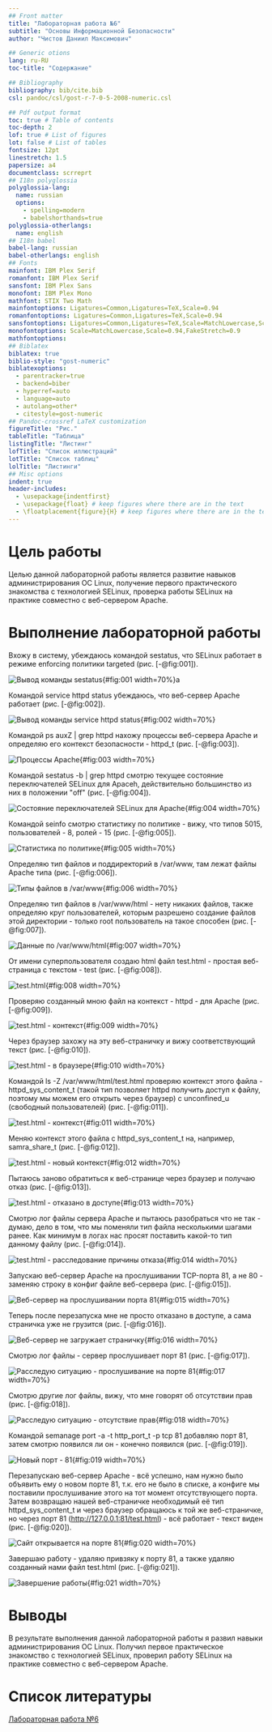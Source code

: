 ```yaml
---
## Front matter
title: "Лабораторная работа №6"
subtitle: "Основы Информационной Безопасности"
author: "Чистов Даниил Максимович"

## Generic otions
lang: ru-RU
toc-title: "Содержание"

## Bibliography
bibliography: bib/cite.bib
csl: pandoc/csl/gost-r-7-0-5-2008-numeric.csl

## Pdf output format
toc: true # Table of contents
toc-depth: 2
lof: true # List of figures
lot: false # List of tables
fontsize: 12pt
linestretch: 1.5
papersize: a4
documentclass: scrreprt
## I18n polyglossia
polyglossia-lang:
  name: russian
  options:
	- spelling=modern
	- babelshorthands=true
polyglossia-otherlangs:
  name: english
## I18n babel
babel-lang: russian
babel-otherlangs: english
## Fonts
mainfont: IBM Plex Serif
romanfont: IBM Plex Serif
sansfont: IBM Plex Sans
monofont: IBM Plex Mono
mathfont: STIX Two Math
mainfontoptions: Ligatures=Common,Ligatures=TeX,Scale=0.94
romanfontoptions: Ligatures=Common,Ligatures=TeX,Scale=0.94
sansfontoptions: Ligatures=Common,Ligatures=TeX,Scale=MatchLowercase,Scale=0.94
monofontoptions: Scale=MatchLowercase,Scale=0.94,FakeStretch=0.9
mathfontoptions:
## Biblatex
biblatex: true
biblio-style: "gost-numeric"
biblatexoptions:
  - parentracker=true
  - backend=biber
  - hyperref=auto
  - language=auto
  - autolang=other*
  - citestyle=gost-numeric
## Pandoc-crossref LaTeX customization
figureTitle: "Рис."
tableTitle: "Таблица"
listingTitle: "Листинг"
lofTitle: "Список иллюстраций"
lotTitle: "Список таблиц"
lolTitle: "Листинги"
## Misc options
indent: true
header-includes:
  - \usepackage{indentfirst}
  - \usepackage{float} # keep figures where there are in the text
  - \floatplacement{figure}{H} # keep figures where there are in the text
---
```


# Цель работы

Целью данной лабораторной работы является развитие навыков администрирования ОС Linux, получение первого практического знакомства с технологией SELinux, проверка работы SELinux на практике совместно с веб-сервером Apache.


# Выполнение лабораторной работы

Вхожу в систему, убеждаюсь командой sestatus, что SELinux работает в режиме enforcing политики targeted (рис. [-@fig:001]).

![Вывод команды sestatus](image/IMG_001.jpg){#fig:001 width=70%}a

Командой service httpd status убеждаюсь, что веб-сервер Apache работает (рис. [-@fig:002]).

![Вывод команды service httpd status](image/IMG_002.jpg){#fig:002 width=70%}

Командой ps auxZ | grep httpd нахожу процессы веб-сервера Apache и определяю его контекст безопасности - httpd_t (рис. [-@fig:003]).

![Процессы Apache](image/IMG_003.jpg){#fig:003 width=70%}

Командой sestatus -b | grep httpd смотрю текущее состояние переключателей SELinux для Apaceh, действительно большинство из них в положении "off" (рис. [-@fig:004]).

![Состояние переключателей SELinux для Apache](image/IMG_004.jpg){#fig:004 width=70%}

Командой seinfo смотрю статистику по политике - вижу, что типов 5015, пользователей - 8, ролей - 15 (рис. [-@fig:005]).

![Статистика по политике](image/IMG_005.jpg){#fig:005 width=70%}

Определяю тип файлов и поддиректорий в /var/www, там лежат файлы Apache типа (рис. [-@fig:006]).

![Типы файлов в /var/www](image/IMG_006.jpg){#fig:006 width=70%}

Определяю тип файлов в /var/www/html - нету никаких файлов, также определяю круг пользователей, которым разрешено создание файлов этой директории - только root пользователь на такое способен (рис. [-@fig:007]).

![Данные по /var/www/html](image/IMG_007.jpg){#fig:007 width=70%}

От имени суперпользователя создаю html файл test.html - простая веб-страница с текстом - test (рис. [-@fig:008]).

![test.html](image/IMG_008.jpg){#fig:008 width=70%}

Проверяю созданный мною файл на контекст - httpd - для Apache (рис. [-@fig:009]).

![test.html - контекст](image/IMG_009.jpg){#fig:009 width=70%}

Через браузер захожу на эту веб-страничку и вижу соответствующий текст (рис. [-@fig:010]).

![test.html - в браузере](image/IMG_010.jpg){#fig:010 width=70%}

Командой ls -Z /var/www/html/test.html проверяю контекст этого файла - httpd_sys_content_t (такой тип позволяет httpd получить доступ к файлу, поэтому мы можем его открыть через браузер) с unconfined_u (свободный пользователей) (рис. [-@fig:011]).

![test.html - контекст](image/IMG_011.jpg){#fig:011 width=70%}

Меняю контекст этого файла с httpd_sys_content_t на, например, samra_share_t (рис. [-@fig:012]).

![test.html - новый контекст](image/IMG_012.jpg){#fig:012 width=70%}

Пытаюсь заново обратиться к веб-странице через браузер и получаю отказ (рис. [-@fig:013]).

![test.html - отказано в доступе](image/IMG_013.jpg){#fig:013 width=70%}

Смотрю лог файлы сервера Apache и пытаюсь разобраться что не так - думаю, дело в том, что мы поменяли тип файла несколькими шагами ранее. Как минимум в логах нас просят поставить какой-то тип данному файлу (рис. [-@fig:014]).

![test.html - расследование причины отказа](image/IMG_014.jpg){#fig:014 width=70%}

Запускаю веб-сервер Apache на прослушивании TCP-порта 81, а не 80 - заменяю строку в конфиг файле веб-сервера (рис. [-@fig:015]).

![Веб-сервер на прослушивании порта 81](image/IMG_015.jpg){#fig:015 width=70%}

Теперь после перезапуска мне не просто отказано в доступе, а сама страничка уже не грузится (рис. [-@fig:016]).

![Веб-сервер не загружает страничку](image/IMG_016.jpg){#fig:016 width=70%}

Смотрю лог файлы - сервер прослушивает порт 81 (рис. [-@fig:017]).

![Расследую ситуацию - прослушивание на порте 81](image/IMG_017.jpg){#fig:017 width=70%}

Смотрю другие лог файлы, вижу, что мне говорят об отсутствии прав (рис. [-@fig:018]).

![Расследую ситуацию - отсутствие прав](image/IMG_018.jpg){#fig:018 width=70%}

Командой semanage port -a -t http_port_t -p tcp 81 добавляю порт 81, затем смотрю появился ли он - конечно появился (рис. [-@fig:019]).

![Новый порт - 81](image/IMG_019.jpg){#fig:019 width=70%}

Перезапускаю веб-сервер Apache - всё успешно, нам нужно было объявить ему о новом порте 81, т.к. его не было в списке, а конфиге мы поставили прослушивание этого на тот момент отсутствующего порта. Затем возвращаю нашей веб-страничке необходимый её тип httpd_sys_content_t и через браузер обращаюсь к той же веб-страничке, но через порт 81 (http://127.0.0.1:81/test.html) - всё работает - текст виден (рис. [-@fig:020]).

![Сайт открывается на порте 81](image/IMG_020.jpg){#fig:020 width=70%}

Завершаю работу - удаляю привзяку к порту 81, а также удаляю созданный нами файл test.html (рис. [-@fig:021]).

![Завершение работы](image/IMG_021.jpg){#fig:021 width=70%}

# Выводы

В результате выполнения данной лабораторной работы я развил навыки администрирования ОС Linux. Получил первое практическое знакомство с технологией SELinux, проверил работу SELinux на практике совместно с веб-сервером Apache.

# Список литературы

[Лабораторная работа №6](https://esystem.rudn.ru/pluginfile.php/2580600/mod_resource/content/2/006-lab_selinux.pdf)
